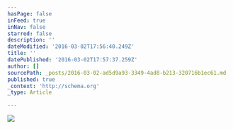 ```yaml
---
hasPage: false
inFeed: true
inNav: false
starred: false
description: ''
dateModified: '2016-03-02T17:56:40.249Z'
title: ''
datePublished: '2016-03-02T17:57:37.259Z'
author: []
sourcePath: _posts/2016-03-02-ad5d9a93-3349-4ad8-b213-320716b1ec61.md
published: true
_context: 'http://schema.org'
_type: Article

---
```

![](https://the-grid-user-content.s3-us-west-2.amazonaws.com/d1bffef4-1aba-4262-b198-4d5dffa59d16.jpg)